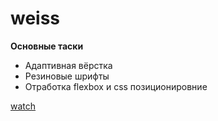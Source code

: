 # weiss
**Основные таски**
* Адаптивная вёрстка
* Резиновые шрифты 
* Отработка flexbox и css позиционировние 

[watch](https://julakiselkova.github.io/weiss/)
